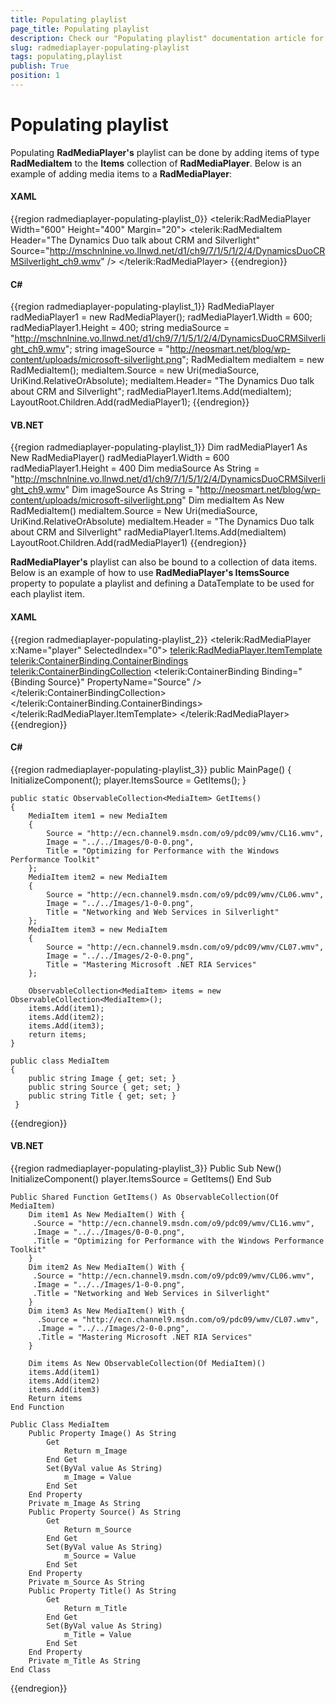 ```yaml
---
title: Populating playlist
page_title: Populating playlist
description: Check our "Populating playlist" documentation article for the RadMediaPlayer WPF control.
slug: radmediaplayer-populating-playlist
tags: populating,playlist
publish: True
position: 1
---
```


# Populating playlist

Populating __RadMediaPlayer's__ playlist can be done by adding items of type __RadMediaItem__ to the __Items__ collection of __RadMediaPlayer__. Below is an example of adding media items to a __RadMediaPlayer__:

#### __XAML__

{{region radmediaplayer-populating-playlist_0}}
	<telerik:RadMediaPlayer Width="600" 
							Height="400"
							Margin="20">
		<telerik:RadMediaItem Header="The Dynamics Duo talk about CRM and Silverlight" Source="http://mschnlnine.vo.llnwd.net/d1/ch9/7/1/5/1/2/4/DynamicsDuoCRMSilverlight_ch9.wmv" />
	</telerik:RadMediaPlayer>
{{endregion}}

#### __C#__

{{region radmediaplayer-populating-playlist_1}}
	RadMediaPlayer radMediaPlayer1 = new RadMediaPlayer();
	radMediaPlayer1.Width = 600;
	radMediaPlayer1.Height = 400;
	string mediaSource = "http://mschnlnine.vo.llnwd.net/d1/ch9/7/1/5/1/2/4/DynamicsDuoCRMSilverlight_ch9.wmv";
	string imageSource = "http://neosmart.net/blog/wp-content/uploads/microsoft-silverlight.png";
	RadMediaItem mediaItem = new RadMediaItem();
	mediaItem.Source = new Uri(mediaSource, UriKind.RelativeOrAbsolute);
	mediaItem.Header= "The Dynamics Duo talk about CRM and Silverlight";
	radMediaPlayer1.Items.Add(mediaItem);
	LayoutRoot.Children.Add(radMediaPlayer1);
{{endregion}}

#### __VB.NET__

{{region radmediaplayer-populating-playlist_1}}
	Dim radMediaPlayer1 As New RadMediaPlayer()
	radMediaPlayer1.Width = 600
	radMediaPlayer1.Height = 400
	Dim mediaSource As String = "http://mschnlnine.vo.llnwd.net/d1/ch9/7/1/5/1/2/4/DynamicsDuoCRMSilverlight_ch9.wmv"
	Dim imageSource As String = "http://neosmart.net/blog/wp-content/uploads/microsoft-silverlight.png"
	Dim mediaItem As New RadMediaItem()
	mediaItem.Source = New Uri(mediaSource, UriKind.RelativeOrAbsolute)
	mediaItem.Header = "The Dynamics Duo talk about CRM and Silverlight"
	radMediaPlayer1.Items.Add(mediaItem)
	LayoutRoot.Children.Add(radMediaPlayer1)
{{endregion}}


__RadMediaPlayer's__ playlist can also be bound to a collection of data items. Below is an example of how to use __RadMediaPlayer's ItemsSource__ property to populate a playlist and defining a DataTemplate to be used for each playlist item.

#### __XAML__

{{region radmediaplayer-populating-playlist_2}}
	<telerik:RadMediaPlayer x:Name="player" SelectedIndex="0">
		<telerik:RadMediaPlayer.ItemTemplate>
			<DataTemplate>
				<telerik:ContainerBinding.ContainerBindings>
					<telerik:ContainerBindingCollection>
						<telerik:ContainerBinding Binding="{Binding Source}" PropertyName="Source" />
					</telerik:ContainerBindingCollection>
				</telerik:ContainerBinding.ContainerBindings>
				<StackPanel HorizontalAlignment="Left" Orientation="Horizontal">
					<Image Margin="4" 
						   Source="{Binding Image}"
						   Stretch="Uniform" />
					<TextBlock Margin="4" 
							   VerticalAlignment="Center"
							   Text="{Binding Title}" />
				</StackPanel>
			</DataTemplate>
		</telerik:RadMediaPlayer.ItemTemplate>
	</telerik:RadMediaPlayer>
{{endregion}}

#### __C#__

{{region radmediaplayer-populating-playlist_3}}
	public MainPage()
	{
		InitializeComponent();
		player.ItemsSource = GetItems();
	}
	
	public static ObservableCollection<MediaItem> GetItems()
	{
		MediaItem item1 = new MediaItem
		{
			Source = "http://ecn.channel9.msdn.com/o9/pdc09/wmv/CL16.wmv",
			Image = "../../Images/0-0-0.png",
			Title = "Optimizing for Performance with the Windows Performance Toolkit"
		};
		MediaItem item2 = new MediaItem
		{
			Source = "http://ecn.channel9.msdn.com/o9/pdc09/wmv/CL06.wmv",
			Image = "../../Images/1-0-0.png",
			Title = "Networking and Web Services in Silverlight"
		};
		MediaItem item3 = new MediaItem
		{
			Source = "http://ecn.channel9.msdn.com/o9/pdc09/wmv/CL07.wmv",
			Image = "../../Images/2-0-0.png",
			Title = "Mastering Microsoft .NET RIA Services"
		};
		
		ObservableCollection<MediaItem> items = new ObservableCollection<MediaItem>();
		items.Add(item1);
		items.Add(item2);
		items.Add(item3);
		return items;
	}
	
	public class MediaItem 
	{
		public string Image { get; set; }
		public string Source { get; set; }
		public string Title { get; set; }
	 }
{{endregion}}

#### __VB.NET__

{{region radmediaplayer-populating-playlist_3}}
	Public Sub New()
		InitializeComponent()
		player.ItemsSource = GetItems()
	End Sub

	Public Shared Function GetItems() As ObservableCollection(Of MediaItem)
		Dim item1 As New MediaItem() With {
		 .Source = "http://ecn.channel9.msdn.com/o9/pdc09/wmv/CL16.wmv",
		 .Image = "../../Images/0-0-0.png",
		 .Title = "Optimizing for Performance with the Windows Performance Toolkit"
		}
		Dim item2 As New MediaItem() With {
		 .Source = "http://ecn.channel9.msdn.com/o9/pdc09/wmv/CL06.wmv",
		 .Image = "../../Images/1-0-0.png",
		 .Title = "Networking and Web Services in Silverlight"
		}
		Dim item3 As New MediaItem() With {
		  .Source = "http://ecn.channel9.msdn.com/o9/pdc09/wmv/CL07.wmv",
		  .Image = "../../Images/2-0-0.png",
		  .Title = "Mastering Microsoft .NET RIA Services"
		}

		Dim items As New ObservableCollection(Of MediaItem)()
		items.Add(item1)
		items.Add(item2)
		items.Add(item3)
		Return items
	End Function

	Public Class MediaItem
		Public Property Image() As String
			Get
				Return m_Image
			End Get
			Set(ByVal value As String)
				m_Image = Value
			End Set
		End Property
		Private m_Image As String
		Public Property Source() As String
			Get
				Return m_Source
			End Get
			Set(ByVal value As String)
				m_Source = Value
			End Set
		End Property
		Private m_Source As String
		Public Property Title() As String
			Get
				Return m_Title
			End Get
			Set(ByVal value As String)
				m_Title = Value
			End Set
		End Property
		Private m_Title As String
	End Class
{{endregion}}